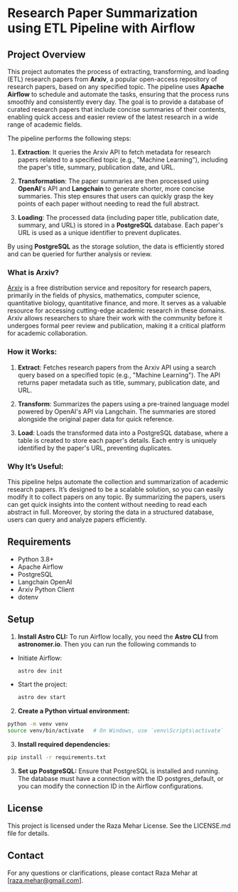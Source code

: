 # Research Paper Summarization using ETL Pipeline with Airflow

## Project Overview

This project automates the process of extracting, transforming, and loading (ETL) research papers from **Arxiv**, a popular open-access repository of research papers, based on any specified topic. The pipeline uses **Apache Airflow** to schedule and automate the tasks, ensuring that the process runs smoothly and consistently every day. The goal is to provide a database of curated research papers that include concise summaries of their contents, enabling quick access and easier review of the latest research in a wide range of academic fields.

The pipeline performs the following steps:

1. **Extraction**: It queries the Arxiv API to fetch metadata for research papers related to a specified topic (e.g., "Machine Learning"), including the paper's title, summary, publication date, and URL.
   
2. **Transformation**: The paper summaries are then processed using **OpenAI**'s API and **Langchain** to generate shorter, more concise summaries. This step ensures that users can quickly grasp the key points of each paper without needing to read the full abstract.

3. **Loading**: The processed data (including paper title, publication date, summary, and URL) is stored in a **PostgreSQL** database. Each paper's URL is used as a unique identifier to prevent duplicates.

By using **PostgreSQL** as the storage solution, the data is efficiently stored and can be queried for further analysis or review.

### What is Arxiv?

[Arxiv](https://arxiv.org/) is a free distribution service and repository for research papers, primarily in the fields of physics, mathematics, computer science, quantitative biology, quantitative finance, and more. It serves as a valuable resource for accessing cutting-edge academic research in these domains. Arxiv allows researchers to share their work with the community before it undergoes formal peer review and publication, making it a critical platform for academic collaboration.

### How it Works:

1. **Extract**: Fetches research papers from the Arxiv API using a search query based on a specified topic (e.g., "Machine Learning"). The API returns paper metadata such as title, summary, publication date, and URL.

2. **Transform**: Summarizes the papers using a pre-trained language model powered by OpenAI's API via Langchain. The summaries are stored alongside the original paper data for quick reference.

3. **Load**: Loads the transformed data into a PostgreSQL database, where a table is created to store each paper's details. Each entry is uniquely identified by the paper's URL, preventing duplicates.

### Why It’s Useful:
This pipeline helps automate the collection and summarization of academic research papers. It’s designed to be a scalable solution, so you can easily modify it to collect papers on any topic. By summarizing the papers, users can get quick insights into the content without needing to read each abstract in full. Moreover, by storing the data in a structured database, users can query and analyze papers efficiently.

## Requirements

- Python 3.8+
- Apache Airflow
- PostgreSQL
- Langchain OpenAI
- Arxiv Python Client
- dotenv

## Setup

1. **Install Astro CLI:** To run Airflow locally, you need the **Astro CLI** from **astronomer.io**. Then you can run the following commands to 
- Initiate Airflow:
  ```bash
  astro dev init
  ```
  
- Start the project:
  ```bash
  astro dev start
  ```

2. **Create a Python virtual environment:**

  ```bash
  python -m venv venv
  source venv/bin/activate   # On Windows, use `venv\Scripts\activate`
  ```
   
3. **Install required dependencies:**

  ```bash
  pip install -r requirements.txt
  ```

3. **Set up PostgreSQL:** Ensure that PostgreSQL is installed and running. The database must have a connection with the ID postgres_default, or you can modify the connection ID in the Airflow configurations.

## License
This project is licensed under the Raza Mehar License. See the LICENSE.md file for details.

## Contact
For any questions or clarifications, please contact Raza Mehar at [raza.mehar@gmail.com].








